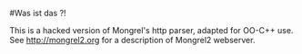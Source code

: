 #Was ist das ?!

This is a hacked version of Mongrel's http parser, adapted for OO-C++ use.
See http://mongrel2.org for a description of Mongrel2 webserver.
